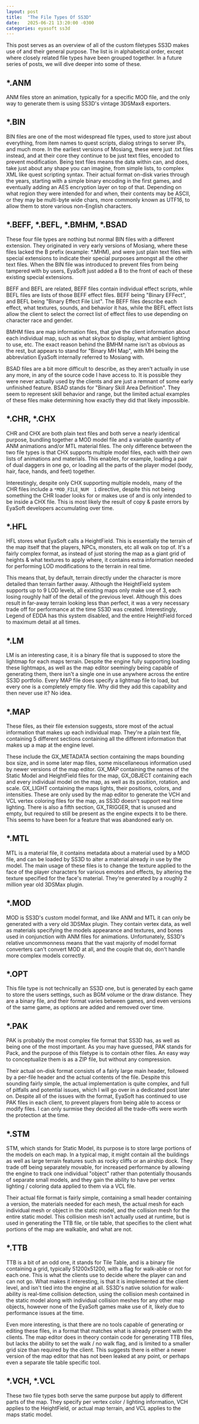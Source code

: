 ```yaml
---
layout: post
title:  "The File Types Of SS3D"
date:   2025-06-21 13:20:00 -0300
categories: eyasoft ss3d
---
```

This post serves as an overview of all of the custom filetypes SS3D makes use of and their general purpose. The list is in alphabetical order, except where closely related file types have been grouped together. In a future series of posts, we will dive deeper into some of these.

## \*.ANM
ANM files store an animation, typically for a specific MOD file, and the only way to generate them is using SS3D's vintage 3DSMax8 exporters.

## \*.BIN
BIN files are one of the most widespread file types, used to store just about everything, from item names to quest scripts, dialog strings to server IPs, and much more. In the earliest versions of Mosiang, these were just .txt files instead, and at their core they continue to be just text files, encoded to prevent modification. Being text files means the data within can, and does, take just about any shape you can imagine, from simple lists, to complex XML like quest scripting syntax. Their actual format on-disk varies through the years, starting with a simple binary encoding in the first games, and eventually adding an AES encryption layer on top of that. Depending on what region they were intended for and when, their contents may be ASCII, or they may be multi-byte wide chars, more commonly known as UTF16, to allow them to store various non-English characters.

## \*.BEFF, \*.BEFL, \*.BMHM, \*.BSAD
These four file types are nothing but normal BIN files with a different extension. They originated in very early versions of Mosiang, where these files lacked the B prefix (example: \*.MHM), and were just plain text files with special extensions to indicate their special purposes amongst all the other text files. When the BIN file was introduced to prevent files from being tampered with by users, EyaSoft just added a B to the front of each of these existing special extensions.

BEFF and BEFL are related, BEFF files contain individual effect scripts, while BEFL files are lists of those BEFF effect files. BEFF being "Binary EFFect", and BEFL being "Binary Effect File List". The BEFF files describe each effect, what textures, sounds, and behavior it has, while the BEFL effect lists allow the client to select the correct list of effect files to use depending on character race and gender.

BMHM files are map information files, that give the client information about each individual map, such as what skybox to display, what ambient lighting to use, etc. The exact reason behind the BMHM name isn't as obvious as the rest, but appears to stand for "Binary MH Map", with MH being the abbreviation EyaSoft internally referred to Mosiang with.

BSAD files are a bit more difficult to describe, as they aren't actually in use any more, in any of the source code I have access to. It is possible they were never actually used by the clients and are just a remnant of some early unfinished feature. BSAD stands for "Binary Skill Area Definition". They seem to represent skill behavior and range, but the limited actual examples of these files make determining how exactly they did that likely impossible.

## \*.CHR, \*.CHX
CHR and CHX are both plain text files and both serve a nearly identical purpose, bundling together a MOD model file and a variable quantity of ANM animations and/or MTL material files. The only difference between the two file types is that CHX supports multiple model files, each with their own lists of animations and materials. This enables, for example, loading a pair of dual daggers in one go, or loading all the parts of the player model (body, hair, face, hands, and feet) together.

Interestingly, despite only CHX supporting multiple models, many of the CHR files include a `*MOD_FILE_NUM	1` directive, despite this not being something the CHR loader looks for or makes use of and is only intended to be inside a CHX file. This is most likely the result of copy & paste errors by EyaSoft developers accumulating over time.

## \*.HFL
HFL stores what EyaSoft calls a HeightField. This is essentially the terrain of the map itself that the players, NPCs, monsters, etc all walk on top of. It's a fairly complex format, as instead of just storing the map as a giant grid of heights & what textures to apply where, it contains extra information needed for performing LOD modifications to the terrain in real time.

This means that, by default, terrain directly under the character is more detailed than terrain farther away. Although the HeightField system supports up to 9 LOD levels, all existing maps only make use of 3, each losing roughly half of the detail of the previous level. Although this does result in far-away terrain looking less than perfect, it was a very necessary trade off for performance at the time SS3D was created. Interestingly, Legend of EDDA has this system disabled, and the entire HeightField forced to maximum detail at all times.

## \*.LM
LM is an interesting case, it is a binary file that is supposed to store the lightmap for each maps terrain. Despite the engine fully supporting loading these lightmaps, as well as the map editor seemingly being capable of generating them, there isn't a single one in use anywhere across the entire SS3D portfolio. Every MAP file does specify a lightmap file to load, but every one is a completely empty file. Why did they add this capability and then never use it? No idea. 

## \*.MAP
These files, as their file extension suggests, store most of the actual information that makes up each individual map. They're a plain text file, containing 5 different sections containing all the different information that makes up a map at the engine level.

These include the GX_METADATA section containing the maps bounding box size, and in some later map files, some miscellaneous information used by newer versions of the map editor. GX_MAP containing the names of the Static Model and HeightField files for the map, GX_OBJECT containing each and every individual model on the map, as well as its position, rotation, and scale. GX_LIGHT containing the maps lights, their positions, colors, and intensities. These are only used by the map editor to generate the VCH and VCL vertex coloring files for the map, as SS3D doesn't support real time lighting. There is also a fifth section, GX_TRIGGER, that is unused and empty, but required to still be present as the engine expects it to be there. This seems to have been for a feature that was abandoned early on.

## \*.MTL
MTL is a material file, it contains metadata about a material used by a MOD file, and can be loaded by SS3D to alter a material already in use by the model. The main usage of these files is to change the texture applied to the face of the player characters for various emotes and effects, by altering the texture specified for the face's material. They're generated by a roughly 2 million year old 3DSMax plugin.

## \*.MOD
MOD is SS3D's custom model format, and like ANM and MTL it can only be generated with a very old 3DSMax plugin. They contain vertex data, as well as materials specifying the models appearance and textures, and bones used in conjunction with ANM files for animations. Unfortunately, SS3D's relative uncommonness means that the vast majority of model format converters can't convert MOD at all, and the couple that do, don't handle more complex models correctly.

## \*.OPT
This file type is not technically an SS3D one, but is generated by each game to store the users settings, such as BGM volume or the draw distance. They are a binary file, and their format varies between games, and even versions of the same game, as options are added and removed over time.

## \*.PAK
PAK is probably the most complex file format that SS3D has, as well as being one of the most important. As you may have guessed, PAK stands for Pack, and the purpose of this filetype is to contain other files. An easy way to conceptualize them is as a ZIP file, but without any compression.

Their actual on-disk format consists of a fairly large main header, followed by a per-file header and the actual contents of the file. Despite this sounding fairly simple, the actual implementation is quite complex, and full of pitfalls and potential issues, which I will go over in a dedicated post later on. Despite all of the issues with the format, EyaSoft has continued to use PAK files in each client, to prevent players from being able to access or modify files. I can only surmise they decided all the trade-offs were worth the protection at the time.

## \*.STM
STM, which stands for Static Model, its purpose is to store large portions of the models on each map. In a typical map, it might contain all the buildings as well as large terrain features such as rocky cliffs or an airship dock. They trade off being separately movable, for increased performance by allowing the engine to track one individual "object" rather than potentially thousands of separate small models, and they gain the ability to have per vertex lighting / coloring data applied to them via a VCL file.

Their actual file format is fairly simple, containing a small header containing a version, the materials needed for each mesh, the actual mesh for each individual mesh or object in the static model, and the collision mesh for the entire static model. This collision mesh isn't actually used at runtime, but is used in generating the TTB file, or tile table, that specifies to the client what portions of the map are walkable, and what are not.

## \*.TTB
TTB is a bit of an odd one, it stands for Tile Table, and is a binary file containing a grid, typically 51200x51200, with a flag for walk-able or not for each one. This is what the clients use to decide where the player can and can not go. What makes it interesting, is that it is implemented at the client level, and isn't tied into the engine at all. SS3D's native solution for walk-ability is real-time collision detection, using the collision mesh contained in the static model along with individual collision meshes for any other map objects, however none of the EyaSoft games make use of it, likely due to performance issues at the time.

Even more interesting, is that there are no tools capable of generating or editing these files, in a format that matches what is already present with the clients. The map editor does in theory contain code for generating TTB files, but lacks the ability to set the walk / no walk flag, and is limited to a smaller grid size than required by the client. This suggests there is either a newer version of the map editor that has not been leaked at any point, or perhaps even a separate tile table specific tool. 

## \*.VCH, \*.VCL
These two file types both serve the same purpose but apply to different parts of the map. They specify per vertex color / lighting information, VCH applies to the HeightField, or actual map terrain, and VCL applies to the maps static model.
